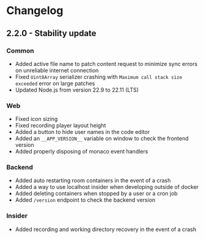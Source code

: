 # Changelog

## 2.2.0 - Stability update

### Common
- Added active file name to patch content request to minimize sync errors on unreliable internet connection
- Fixed `Uint8Array` serializer crashing with `Maximum call stack size exceeded` error on large patches
- Updated Node.js from version 22.9 to 22.11 (LTS)

### Web
- Fixed icon sizing
- Fixed recording player layout height
- Added a button to hide user names in the code editor
- Added an `__APP_VERSION__` variable on window to check the frontend version
- Added properly disposing of monaco event handlers

### Backend
- Added auto restarting room containers in the event of a crash
- Added a way to use localhost insider when developing outside of docker
- Added deleting containers when stopped by a user or a cron job
- Added `/version` endpoint to check the backend version

### Insider
- Added recording and working directory recovery in the event of a crash
